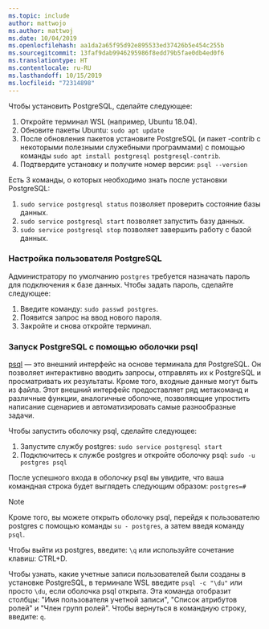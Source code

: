 ```yaml
---
ms.topic: include
author: mattwojo
ms.author: mattwoj
ms.date: 10/04/2019
ms.openlocfilehash: aa1da2a65f95d92e895533ed37426b5e454c255b
ms.sourcegitcommit: 13faf9dab9946295986f8edd79b5fae0db4ed0f6
ms.translationtype: HT
ms.contentlocale: ru-RU
ms.lasthandoff: 10/15/2019
ms.locfileid: "72314898"
---
```

Чтобы установить PostgreSQL, сделайте следующее:

1. Откройте терминал WSL (например, Ubuntu 18.04).
2. Обновите пакеты Ubuntu: `sudo apt update`
3. После обновления пакетов установите PostgreSQL (и пакет -contrib с некоторыми полезными служебными программами) с помощью команды `sudo apt install postgresql postgresql-contrib`.
4. Подтвердите установку и получите номер версии: `psql --version`

Есть 3 команды, о которых необходимо знать после установки PostgreSQL:

1. `sudo service postgresql status` позволяет проверить состояние базы данных.
2. `sudo service postgresql start` позволяет запустить базу данных.
3. `sudo service postgresql stop` позволяет завершить работу с базой данных.

### <a name="postgresql-user-setup"></a>Настройка пользователя PostgreSQL

Администратору по умолчанию `postgres` требуется назначать пароль для подключения к базе данных. Чтобы задать пароль, сделайте следующее:

1. Введите команду: `sudo passwd postgres`.
2. Появится запрос на ввод нового пароля.
3. Закройте и снова откройте терминал.

### <a name="run-postgresql-with-psql-shell"></a>Запуск PostgreSQL с помощью оболочки psql

[psql](https://www.postgresql.org/docs/10/app-psql.html) — это внешний интерфейс на основе терминала для PostgreSQL. Он позволяет интерактивно вводить запросы, отправлять их к PostgreSQL и просматривать их результаты. Кроме того, входные данные могут быть из файла. Этот внешний интерфейс предоставляет ряд метакоманд и различные функции, аналогичные оболочке, позволяющие упростить написание сценариев и автоматизировать самые разнообразные задачи.

Чтобы запустить оболочку psql, сделайте следующее:

1. Запустите службу postgres: `sudo service postgresql start`
2. Подключитесь к службе postgres и откройте оболочку psql: `sudo -u postgres psql`

После успешного входа в оболочку psql вы увидите, что ваша командная строка будет выглядеть следующим образом: `postgres=#`

> [!NOTE]
> Кроме того, вы можете открыть оболочку psql, перейдя к пользователю postgres с помощью команды `su - postgres`, а затем введя команду `psql`.

Чтобы выйти из postgres, введите: `\q` или используйте сочетание клавиш: CTRL+D.

Чтобы узнать, какие учетные записи пользователей были созданы в установке PostgreSQL, в терминале WSL введите `psql -c "\du"` или просто `\du`, если оболочка psql открыта. Эта команда отобразит столбцы: "Имя пользователя учетной записи", "Список атрибутов ролей" и "Член групп ролей". Чтобы вернуться в командную строку, введите: `q`.
